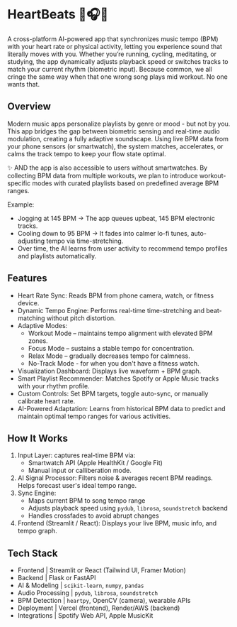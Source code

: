 # HeartBeats 💓🎧🏃
A cross-platform AI-powered app that synchronizes music tempo (BPM) with your heart rate or physical activity, letting you experience sound that literally moves with you. Whether you’re running, cycling, meditating, or studying, the app dynamically adjusts playback speed or switches tracks to match your current rhythm (biometric input). Because common, we all cringe the same way when that one wrong song plays mid workout. No one wants that. 

## Overview
Modern music apps personalize playlists by genre or mood - but not by you.
This app bridges the gap between biometric sensing and real-time audio modulation, creating a fully adaptive soundscape. Using live BPM data from your phone sensors (or smartwatch), the system matches, accelerates, or calms the track tempo to keep your flow state optimal.

✨ AND the app is also accessible to users without smartwatches. By collecting BPM data from multiple workouts, we plan to introduce workout-specific modes with curated playlists based on predefined average BPM ranges.

Example:
- Jogging at 145 BPM → The app queues upbeat, 145 BPM electronic tracks.
- Cooling down to 95 BPM → It fades into calmer lo-fi tunes, auto-adjusting tempo via time-stretching.
- Over time, the AI learns from user activity to recommend tempo profiles and playlists automatically.

## Features 
- Heart Rate Sync: Reads BPM from phone camera, watch, or fitness device. 
- Dynamic Tempo Engine: Performs real-time time-stretching and beat-matching without pitch distortion.
- Adaptive Modes:
    - Workout Mode – maintains tempo alignment with elevated BPM zones.
    - Focus Mode – sustains a stable tempo for concentration.
    - Relax Mode – gradually decreases tempo for calmness.
    - No-Track Mode - for when you don't have a fitness watch.
- Visualization Dashboard: Displays live waveform + BPM graph.
- Smart Playlist Recommender: Matches Spotify or Apple Music tracks with your rhythm profile.
- Custom Controls: Set BPM targets, toggle auto-sync, or manually calibrate heart rate.
- AI-Powered Adaptation: Learns from historical BPM data to predict and maintain optimal tempo ranges for various activities.

## How It Works
1. Input Layer: captures real-time BPM via:
   - Smartwatch API (Apple HealthKit / Google Fit)
   - Manual input or calliberation mode.
2. AI Signal Processor: Filters noise & averages recent BPM readings. Helps forecast user's ideal tempo range.
3. Sync Engine:
   - Maps current BPM to song tempo range
   - Adjusts playback speed using `pydub`, `librosa`, `soundstretch` backend
   - Handles crossfades to avoid abrupt changes
4. Frontend (Streamlit / React): Displays your live BPM, music info, and tempo graph.


## Tech Stack
- Frontend         | Streamlit or React (Tailwind UI, Framer Motion)
- Backend          | Flask or FastAPI                               
- AI & Modeling    | `scikit-learn`, `numpy`, `pandas`               
- Audio Processing | `pydub`, `librosa`, `soundstretch`              
- BPM Detection    | `heartpy`, OpenCV (camera), wearable APIs       
- Deployment       | Vercel (frontend), Render/AWS (backend)        
- Integrations     | Spotify Web API, Apple MusicKit                 
